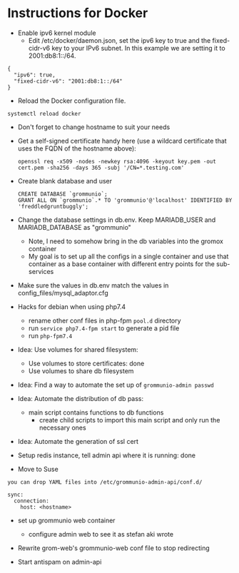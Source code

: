 # Instructions for Docker

* Enable ipv6 kernel module
  * Edit /etc/docker/daemon.json, set the ipv6 key to true and the fixed-cidr-v6 key to your IPv6 subnet. In this example we are setting it to 2001:db8:1::/64.
```
{
  "ipv6": true,
  "fixed-cidr-v6": "2001:db8:1::/64"
}
```
  * Reload the Docker configuration file.

```
systemctl reload docker
```

* Don't forget to change hostname to suit your needs

* Get a self-signed certificate handy here (use a wildcard certificate that uses the FQDN of the hostname above):
  ```
  openssl req -x509 -nodes -newkey rsa:4096 -keyout key.pem -out cert.pem -sha256 -days 365 -subj '/CN=*.testing.com'
  ```
* Create blank database and user 
  ```
  CREATE DATABASE `grommunio`;
  GRANT ALL ON `grommunio`.* TO 'grommunio'@'localhost' IDENTIFIED BY 'freddledgruntbuggly';
  ```
* Change the database settings in db.env. Keep MARIADB_USER and MARIADB_DATABASE as "grommunio" 
  * Note, I need to somehow bring in the db variables into the gromox container
  * My goal is to set up all the configs in a single container and use that container as a base container with different entry points for the sub-services

* Make sure the values in db.env match the values in config_files/mysql_adaptor.cfg

* Hacks for debian when using php7.4 
  * rename other conf files in php-fpm `pool.d` directory
  * run `service php7.4-fpm start` to generate a pid file
  * run `php-fpm7.4`

* Idea: Use volumes for shared filesystem: 
  * Use volumes to store certificates: done
  * Use volumes to share db filesystem
* Idea: Find a way to automate the set up of `grommunio-admin passwd`
* Idea: Automate the distribution of db pass:
  * main script contains functions to db functions
    * create child scripts to import this main script and only run the necessary ones
* Idea: Automate the generation of ssl cert
* Setup redis instance, tell admin api where it is running: done
* Move to Suse
```
you can drop YAML files into /etc/grommunio-admin-api/conf.d/

sync:
  connection:
    host: <hostname>
```

* set up grommunio web container
  * configure admin web to see it as stefan aki wrote

* Rewrite grom-web's grommunio-web conf file to stop redirecting

* Start antispam on admin-api
